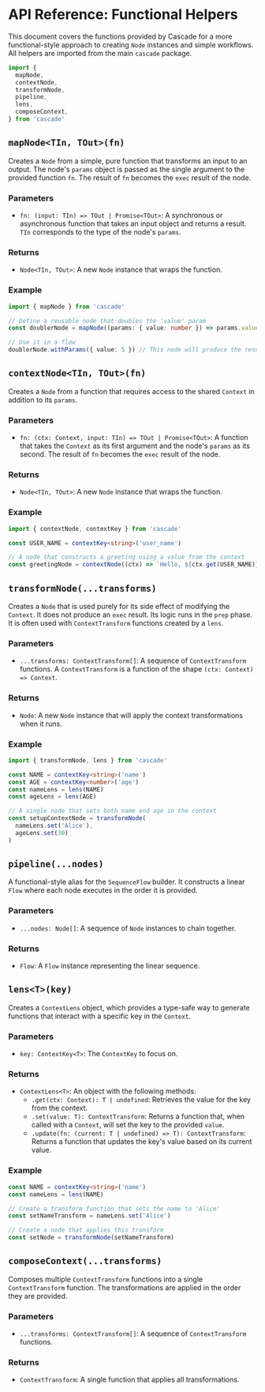 # API Reference: Functional Helpers

This document covers the functions provided by Cascade for a more functional-style approach to creating `Node` instances and simple workflows. All helpers are imported from the main `cascade` package.

```typescript
import {
  mapNode,
  contextNode,
  transformNode,
  pipeline,
  lens,
  composeContext,
} from 'cascade'
```

## `mapNode<TIn, TOut>(fn)`

Creates a `Node` from a simple, pure function that transforms an input to an output. The node's `params` object is passed as the single argument to the provided function `fn`. The result of `fn` becomes the `exec` result of the node.

### Parameters

- `fn: (input: TIn) => TOut | Promise<TOut>`: A synchronous or asynchronous function that takes an input object and returns a result. `TIn` corresponds to the type of the node's `params`.

### Returns

- `Node<TIn, TOut>`: A new `Node` instance that wraps the function.

### Example

```typescript
import { mapNode } from 'cascade'

// Define a reusable node that doubles the 'value' param
const doublerNode = mapNode((params: { value: number }) => params.value * 2)

// Use it in a flow
doublerNode.withParams({ value: 5 }) // This node will produce the result 10
```

## `contextNode<TIn, TOut>(fn)`

Creates a `Node` from a function that requires access to the shared `Context` in addition to its `params`.

### Parameters

- `fn: (ctx: Context, input: TIn) => TOut | Promise<TOut>`: A function that takes the `Context` as its first argument and the node's `params` as its second. The result of `fn` becomes the `exec` result of the node.

### Returns

- `Node<TIn, TOut>`: A new `Node` instance that wraps the function.

### Example

```typescript
import { contextNode, contextKey } from 'cascade'

const USER_NAME = contextKey<string>('user_name')

// A node that constructs a greeting using a value from the context
const greetingNode = contextNode((ctx) => `Hello, ${ctx.get(USER_NAME)}!`)
```

## `transformNode(...transforms)`

Creates a `Node` that is used purely for its side effect of modifying the `Context`. It does not produce an `exec` result. Its logic runs in the `prep` phase. It is often used with `ContextTransform` functions created by a `lens`.

### Parameters

- `...transforms: ContextTransform[]`: A sequence of `ContextTransform` functions. A `ContextTransform` is a function of the shape `(ctx: Context) => Context`.

### Returns

- `Node`: A new `Node` instance that will apply the context transformations when it runs.

### Example

```typescript
import { transformNode, lens } from 'cascade'

const NAME = contextKey<string>('name')
const AGE = contextKey<number>('age')
const nameLens = lens(NAME)
const ageLens = lens(AGE)

// A single node that sets both name and age in the context
const setupContextNode = transformNode(
  nameLens.set('Alice'),
  ageLens.set(30)
)
```

## `pipeline(...nodes)`

A functional-style alias for the `SequenceFlow` builder. It constructs a linear `Flow` where each node executes in the order it is provided.

### Parameters

- `...nodes: Node[]`: A sequence of `Node` instances to chain together.

### Returns

- `Flow`: A `Flow` instance representing the linear sequence.

## `lens<T>(key)`

Creates a `ContextLens` object, which provides a type-safe way to generate functions that interact with a specific key in the `Context`.

### Parameters

- `key: ContextKey<T>`: The `ContextKey` to focus on.

### Returns

- `ContextLens<T>`: An object with the following methods:
  - `.get(ctx: Context): T | undefined`: Retrieves the value for the key from the context.
  - `.set(value: T): ContextTransform`: Returns a function that, when called with a `Context`, will set the key to the provided `value`.
  - `.update(fn: (current: T | undefined) => T): ContextTransform`: Returns a function that updates the key's value based on its current value.

### Example

```typescript
const NAME = contextKey<string>('name')
const nameLens = lens(NAME)

// Create a transform function that sets the name to 'Alice'
const setNameTransform = nameLens.set('Alice')

// Create a node that applies this transform
const setNode = transformNode(setNameTransform)
```

## `composeContext(...transforms)`

Composes multiple `ContextTransform` functions into a single `ContextTransform` function. The transformations are applied in the order they are provided.

### Parameters

- `...transforms: ContextTransform[]`: A sequence of `ContextTransform` functions.

### Returns

- `ContextTransform`: A single function that applies all transformations.
